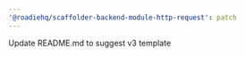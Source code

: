 ```yaml
---
'@roadiehq/scaffolder-backend-module-http-request': patch
---
```


Update README.md to suggest v3 template
